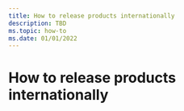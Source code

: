 ```yaml
---
title: How to release products internationally
description: TBD
ms.topic: how-to
ms.date: 01/01/2022
---
```


# How to release products internationally